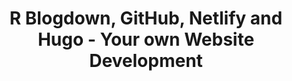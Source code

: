 ---
external_link: ""
image:
  caption: 'Image credit: [**mikeyharper.uk**](https://mikeyharper.uk/migrating-to-blogdown/)'
  focal_point: Smart
links:
- icon: semantic-scholar
  icon_pack: ai
  name: Credits to Shilaan Alzahavi
  url: https://shilaan.rbind.io/post/building-your-website-using-r-blogdown/
summary: A brief demonstration of the steps and techniques behind the development of my website.
tags:
- WebGraph
title: R Blogdown, GitHub, Netlify and Hugo - Your own Website Development
---